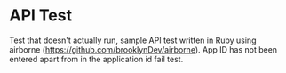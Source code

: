 # API Test

Test that doesn't actually run, sample API test written in Ruby using airborne (https://github.com/brooklynDev/airborne). App ID has not been entered apart from in the application id fail test. 